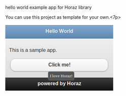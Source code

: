 <p>hello world example app for Horaz library</p>
<p>You can use this project as template for your own.<7p>
<br/><br/>
<img src="https://github.com/jjoe64/horaz-helloworld/raw/master/screen.png" />
